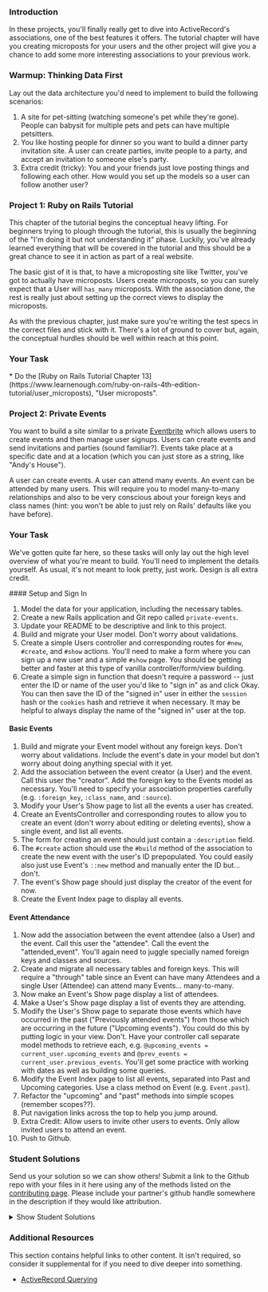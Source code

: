 ### Introduction

In these projects, you'll finally really get to dive into ActiveRecord's associations, one of the best features it offers.  The tutorial chapter will have you creating microposts for your users and the other project will give you a chance to add some more interesting associations to your previous work.

### Warmup: Thinking Data First

Lay out the data architecture you'd need to implement to build the following scenarios:

1. A site for pet-sitting (watching someone's pet while they're gone). People can babysit for multiple pets and pets can have multiple petsitters.
4. You like hosting people for dinner so you want to build a dinner party invitation site.  A user can create parties, invite people to a party, and accept an invitation to someone else's party.
5. Extra credit (tricky): You and your friends just love posting things and following each other.  How would you set up the models so a user can follow another user?

### Project 1: Ruby on Rails Tutorial

This chapter of the tutorial begins the conceptual heavy lifting.  For beginners trying to plough through the tutorial, this is usually the beginning of the "I'm doing it but not understanding it" phase. Luckily, you've already learned everything that will be covered in the tutorial and this should be a great chance to see it in action as part of a real website.

The basic gist of it is that, to have a microposting site like Twitter, you've got to actually have microposts.  Users create microposts, so you can surely expect that a User will `has_many` microposts.  With the association done, the rest is really just about setting up the correct views to display the microposts.

As with the previous chapter, just make sure you're writing the test specs in the correct files and stick with it.  There's a lot of ground to cover but, again, the conceptual hurdles should be well within reach at this point.

### Your Task

<div class="lesson-content__panel" markdown="1">
  * Do the [Ruby on Rails Tutorial Chapter 13](https://www.learnenough.com/ruby-on-rails-4th-edition-tutorial/user_microposts), "User microposts".
</div>

### Project 2: Private Events

You want to build a site similar to a private [Eventbrite](http://www.eventbrite.com) which allows users to create events and then manage user signups.  Users can create events and send invitations and parties (sound familiar?).  Events take place at a specific date and at a location (which you can just store as a string, like "Andy's House").

A user can create events.  A user can attend many events. An event can be attended by many users. This will require you to model many-to-many relationships and also to be very conscious about your foreign keys and class names (hint: you won't be able to just rely on Rails' defaults like you have before).

### Your Task

We've gotten quite far here, so these tasks will only lay out the high level overview of what you're meant to build.  You'll need to implement the details yourself.  As usual, it's not meant to look pretty, just work.  Design is all extra credit.

<div class="lesson-content__panel" markdown="1">
#### Setup and Sign In

1. Model the data for your application, including the necessary tables.
2. Create a new Rails application and Git repo called `private-events`.
3. Update your README to be descriptive and link to this project.
4. Build and migrate your User model.  Don't worry about validations.
5. Create a simple Users controller and corresponding routes for `#new`, `#create`, and `#show` actions.  You'll need to make a form where you can sign up a new user and a simple `#show` page.  You should be getting better and faster at this type of vanilla controller/form/view building.
6. Create a simple sign in function that doesn't require a password -- just enter the ID or name of the user you'd like to "sign in" as and click Okay.  You can then save the ID of the "signed in" user in either the `session` hash or the `cookies` hash and retrieve it when necessary.  It may be helpful to always display the name of the "signed in" user at the top.

#### Basic Events

1. Build and migrate your Event model without any foreign keys.  Don't worry about validations.  Include the event's date in your model but don't worry about doing anything special with it yet.
2. Add the association between the event creator (a User) and the event.  Call this user the "creator".  Add the foreign key to the Events model as necessary.  You'll need to specify your association properties carefully (e.g. `:foreign_key`, `:class_name`, and `:source`).
3. Modify your User's Show page to list all the events a user has created.
4. Create an EventsController and corresponding routes to allow you to create an event (don't worry about editing or deleting events), show a single event, and list all events.
5. The form for creating an event should just contain a `:description` field.
6. The `#create` action should use the `#build` method of the association to create the new event with the user's ID prepopulated.  You could easily also just use Event's `::new` method and manually enter the ID but... don't.
7. The event's Show page should just display the creator of the event for now.
8. Create the Event Index page to display all events.

#### Event Attendance

1. Now add the association between the event attendee (also a User) and the event.  Call this user the "attendee".  Call the event the "attended_event". You'll again need to juggle specially named foreign keys and classes and sources.
2. Create and migrate all necessary tables and foreign keys.  This will require a "through" table since an Event can have many Attendees and a single User (Attendee) can attend many Events... many-to-many.
3. Now make an Event's Show page display a list of attendees.
4. Make a User's Show page display a list of events they are attending.
5. Modify the User's Show page to separate those events which have occurred in the past ("Previously attended events") from those which are occurring in the future ("Upcoming events").  You could do this by putting logic in your view.  Don't.  Have your controller call separate model methods to retrieve each, e.g. `@upcoming_events = current_user.upcoming_events` and `@prev_events = current_user.previous_events`.  You'll get some practice with working with dates as well as building some queries.
6. Modify the Event Index page to list all events, separated into Past and Upcoming categories.  Use a class method on Event (e.g. `Event.past`).
7. Refactor the "upcoming" and "past" methods into simple scopes (remember scopes??).
8. Put navigation links across the top to help you jump around.
9. Extra Credit: Allow users to invite other users to events.  Only allow invited users to attend an event.
10. Push to Github.

</div>

### Student Solutions
Send us your solution so we can show others! Submit a link to the Github repo with your files in it here using any of the methods listed on the [contributing page](http://github.com/TheOdinProject/curriculum/blob/master/contributing.md).  Please include your partner's github handle somewhere in the description if they would like attribution.

<details markdown="block">
  <summary> Show Student Solutions </summary>

* Add your solution below this line!
* [Joshua Aldridge's Solution](https://github.com/JFAldridge/private-events) - [View in Browser](https://fathomless-scrubland-74558.herokuapp.com/)
* [Ovsjah Schweinefresser's Solution](https://github.com/Ovsjah/private_events) - [View in Browser](https://ovsjah-private-events.herokuapp.com/)
* [Dennis Cope's Solution](https://github.com/coped/private-events) - [View in Browser](https://private-events-top-coped.herokuapp.com/)
* [Ian's Solution](https://github.com/IanMKesler/private_events)
* [Braxton Lemmon's Solution](https://github.com/braxtonlemmon/private-events) - [View in Browser](https://safe-retreat-68130.herokuapp.com/)
* [Kevin Vuong's Solution](https://github.com/fffear/private-events)
* [Learnsometing's Solution](https://github.com/learnsometing/rails-private_events)
* [Simon Tharby's Solution](https://github.com/jinjagit/social_light) - [View in Browser](https://social-light-simontharby.herokuapp.com/)
* [prw001's Solution](https://github.com/prw001/private_events)
* [Max Garber's Solution](https://github.com/bubblebooy/private-events)
* [Austin Fisher's Solution](https://thawing-everglades-63943.herokuapp.com/)
* [Javier Machin's Solution](https://github.com/Javier-Machin/private-events) - [View in Browser](https://social-boost-app.herokuapp.com/)
* [0zra's Solution](https://github.com/0zra/event-planner)
* [Raiko's Solution](https://github.com/Cypher0/private-events) - [View in Browser](https://radiant-brook-28646.herokuapp.com/)
* [Jmooree30's Solution](https://github.com/jmooree30/private-events.git) - [View in Broswer](https://sleepy-wildwood-90425.herokuapp.com/)
* [theghall's Solution](https://github.com/theghall/odin-private-events.git)
* [Clayton Sweeten's Solution](https://github.com/cjsweeten101/private-events)
* [Jonathan Yiv's Solution](https://github.com/JonathanYiv/private-events) - [View in Browser](https://shielded-waters-45439.herokuapp.com)
* [nmac's Solution](https://github.com/nmacawile/Events)
* [ToTenMilan's Solution](https://github.com/ToTenMilan/the_odin_project/tree/master/rails/associations/private-events) - [View in Browser](http://iventbrite.herokuapp.com/)
* [mindovermiles262's Solution](https://github.com/mindovermiles262/odin-events)
* [holdercp's Solution](https://github.com/holdercp/private-events) - [View in Browser](https://aqueous-shore-53729.herokuapp.com/)
* [jfonz412's Solution](https://github.com/jfonz412/private-events)
* [yilmazgunalp's Solution](github.com/yilmazgunalp/private-events) - [Live version](https://my-private-events.herokuapp.com/)
* [CloudTemplar_'s Solution](https://github.com/cloudtemplar/private-events) - [Live version](https://shielded-falls-83468.herokuapp.com/)
* [LPSV's Solution](https://github.com/leosoaivan/TOP_ror_private_events)
* [Jib's Solution](https://github.com/NuclearMachine/odin_rails/tree/master/private_events) - [Live version](https://sheltered-crag-16269.herokuapp.com/)
* [Austin's Solution](https://github.com/CouchofTomato/private_events)
* [Jamie's Solution](https://github.com/Jberczel/private_events) - [View in Browser](http://privent.herokuapp.com/)
* [Donald's Solution](https://github.com/donaldali/odin-rails/tree/master/private-events)
* [TomTom's Solution](https://github.com/tim5046/projectOdin/tree/master/Rails/private-events/private-events)
* [Erithair's Solution](https://github.com/N19270/private-events) - [View in Browser](http://private-events.herokuapp.com/)
* [Marina Sergeyeva's Solution](https://github.com/imousterian/OdinProject/tree/master/Project3_EventBrite/private-events)
* [Kate McFaul's Solution](https://github.com/craftykate/odin-project/tree/master/Chapter_04-Advanced_Rails/private_events)
* [Tommy Noe's Solution](https://github.com/thomasjnoe/private-events)
* [Vidul's Solution](https://github.com/viparthasarathy/private-events)
* [Aleksandar's Solution](https://github.com/rodic/private-events)
* [Vidul's Solution](https://github.com/viparthasarathy/private-events) - [View in Browser](https://fierce-headland-7201.herokuapp.com/)
* [Jason Matthews' Solution](https://github.com/fo0man/private-events)
* [Dominik Stodolny's Solution](https://github.com/dstodolny/private-events)
* [Kevin Mulhern's Solution](https://github.com/KevinMulhern/private_events) - [View in Browser](https://privateevents.herokuapp.com/)
* [AtActionPark's Solution](https://github.com/AtActionPark/odin_private_event) - [View in Browser](https://afternoon-citadel-2578.herokuapp.com/)
* [Andrej Dragojevic's Solution](https://github.com/antrix1/PrivateEvents) - [View in Browser](https://calm-refuge-3455.herokuapp.com/)
* [dchen71's Solution](https://github.com/dchen71/private-events) - [View in Browser](http://ronchon-moliere-6251.herokuapp.com/)
* [Matias Pan's Solution](https://github.com/kriox26/private-events) - [View in Browser](https://polar-refuge-9964.herokuapp.com/)
* [Tomislav Mikulin's Solution](https://github.com/MrKindle85/private-events)
* [Florian Mainguy's Solution](https://github.com/florianmainguy/theodinproject/tree/master/rails/private-events)
* [Radi Totev's Solution](https://github.com/raditotev/private-events)
* [cdouglass's Solution](https://github.com/cdouglass/odin-project-exercises/tree/master/rails/private-events)
* [Luke Walker's Solution](https://github.com/ubershibs/rails_course/tree/master/private-events)
* [Scott Bobbitt's Solution](https://github.com/sco-bo/private-events)
* [srashidi's Solution](https://github.com/srashidi/Active_Record_Associations/tree/master/private-events)
* [Max Gallant's Solution](https://github.com/mcgalcode/private-events) - [View in Browser](https://secret-gorge-95812.herokuapp.com/)
* [Hassan Mahmoud's Solution](https://github.com/HassanTC/private-events)
* [Miguel Herrera's Solution](https://github.com/migueloherrera/private-events)
* [James Brooks's Solution](https://github.com/jhbrooks/private-events) - [View in Browser](https://polar-caverns-15299.herokuapp.com/)
* [Matt Velez's Solution](https://github.com/Timecrash/rails-projects/tree/master/private-events)
* [Sander Schepens's Solution](https://github.com/schepens83/theodinproject.com/tree/master/rails/project9--private-events/private-events)
* [Mateo Mejia's Solution](https://github.com/mateomgj/private-events) - [View in Browser](https://fierce-brushlands-63385.herokuapp.com/)
* [Fabricio Carrara's Solution](https://github.com/fcarrara/private-events) - [View in Browser](https://private-events-rails.herokuapp.com)
* [Akshay Bharwani's Solution](https://github.com/akshaybharwani/private-events)
* [Martin Safer's Solution](https://github.com/mtsafer/private-events) - [View in Browser](https://aqueous-woodland-15720.herokuapp.com/)
* [Shala Qweghen's Solution](https://github.com/ShalaQweghen/private_events) - [View in Browser](http://cryptic-mesa-97521.herokuapp.com/)
* [John's Solution](https://github.com/johnTheDudeMan/private_events)
* [Oscar Y.'s Solution](https://github.com/mysteryihs/private-events)
* [Till S.'s Solution](https://github.com/gitseti/private-events) - [View in Browser](https://protected-citadel-60271.herokuapp.com/)
* [Frank V's Solution](https://github.com/fv42wid/events)
* [Amrr Bakry's Solution](https://github.com/Amrrbakry/rails_the_odin_project/tree/master/private_events) - [View in Browser](https://fathomless-shore-10615.herokuapp.com/)
* [David Chapman's Solution](https://github.com/davidchappy/odin_training_projects/tree/master/private-events)
* [Dylan's non RESTful Solution](https://github.com/resputin/the_odin_project/tree/master/Rails/private-events)
* [DV's Solution](https://github.com/dvislearning/private-events) - [View in Browser](https://sleepy-everglades-63021.herokuapp.com/)
* [Sophia Wu's Solution](https://github.com/SophiaLWu/private-events) - [View in Browser](https://quiet-forest-50554.herokuapp.com/)
* [Eric Gonzalez Solution](https://github.com/Twinpair/Eventor) - [View in Browser](https://rails-eventor.herokuapp.com/)
* [Tom Westerhout's Solution](https://github.com/TomWesterhout/private_events) - [View in Browser](https://private-events-170388.herokuapp.com/)
* [at0micred's Solution](https://github.com/amyjording/private-events)
* [Francisco Carlos's Solution](https://github.com/fcarlosdev/the_odin_project/tree/master/private-events)
* [Punnadittr's Solution](https://github.com/punnadittr/private-events) - [View in Browser](https://boiling-plains-19274.herokuapp.com/)
* [Uy Bình's Solution](https://github.com/uybinh/private_events_odin) - [View in Browser](https://private-event-odin.herokuapp.com)
* [Agon's Solution](https://github.com/AgonIdrizi/private-events) - [View in Browser](https://myprivateevents.herokuapp.com/)
* [Malaika's Solution](https://github.com/malaikaMI/Event) - [View in Browser](https://radiant-brook-99300.herokuapp.com/)
* [Jamesredux's Solution](https://github.com/Jamesredux/private-events) - [View in Browser](https://infinite-basin-31084.herokuapp.com/)
* [bchalman's Solution](https://github.com/bchalman/private-events)
* [Alex's Solution](https://github.com/alexcorremans/private-events)
* [Brendaneus' Solution](https://theodinprojects.live/courses/ruby-on-rails/projects/private-events)
* [vanny96's Solution](https://github.com/vanny96/private-events) - [View in Browser](https://rocky-eyrie-58239.herokuapp.com/)
* [JamCry's Solution](https://github.com/jamcry/private-events) - [View in Browser](https://gentle-journey-93500.herokuapp.com/)
* [Tolulope Olusakin's Solution](https://github.com/Oluwadamilareolusakin/eventor) - [View in Browser](http://eventor-io.herokuapp.com/)
* [Rey van den Berg's Solution](https://github.com/Rey810/private-events)
</details>

### Additional Resources
This section contains helpful links to other content. It isn't required, so consider it supplemental for if you need to dive deeper into something.

* [ActiveRecord Querying](http://guides.rubyonrails.org/active_record_querying.html)
